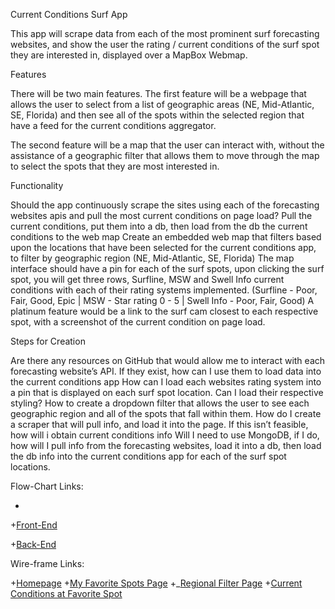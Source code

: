 Current Conditions Surf App

This app will scrape data from each of the most prominent surf forecasting websites, and show the user the rating / current conditions of the surf spot they are interested in, displayed over a MapBox Webmap.

Features

There will be two main features. The first feature will be a webpage that allows the user to select from a list of geographic areas (NE, Mid-Atlantic, SE, Florida) and then see all of the spots within the selected region that have a feed for the current conditions aggregator. 

The second feature will be a map that the user can interact with, without the assistance of a geographic filter that allows them to move through the map to select the spots that they are most interested in.

Functionality

Should the app continuously scrape the sites using each of the forecasting websites apis and pull the most current conditions on page load?
Pull the current conditions, put them into a db, then load from the db the current conditions to the web map
Create an embedded web map that filters based upon the locations that have been selected for the current conditions app, to filter by geographic region (NE, Mid-Atlantic, SE, Florida) 
The map interface should have a pin for each of the surf spots, upon clicking the surf spot, you will get three rows, Surfline, MSW and Swell Info current conditions with each of their rating systems implemented. (Surfline - Poor, Fair, Good, Epic | MSW - Star rating 0 - 5 | Swell Info - Poor, Fair, Good)
A platinum feature would be a link to the surf cam closest to each respective spot, with a screenshot of the current condition on page load.

Steps for Creation

Are there any resources on GitHub that would allow me to interact with each forecasting website’s API. If they exist, how can I use them to load data into the current conditions app
How can I load each websites rating system into a pin that is displayed on each surf spot location. Can I load their respective styling?
How to create a dropdown filter that allows the user to see each geographic region and all of the spots that fall within them.
How do I create a scraper that will pull info, and load it into the page. If this isn’t feasible, how will i obtain current conditions info
Will I need to use MongoDB, if I do, how will I pull info from the forecasting websites, load it into a db, then load the db info into the current conditions app for each of the surf spot locations.


Flow-Chart Links:

*
+[Front-End](https://drive.google.com/file/d/1HlEqllD3zzt6K8gfmNk-Mf3VW6wed0Ee/view)
 
+[Back-End](https://drive.google.com/file/d/1joWsyWObv2zQaH_troowanxUnphAkCQM/view)


Wire-frame Links:

+[Homepage](https://wireframe.cc/UchlPh)
+[My Favorite Spots Page](https://wireframe.cc/NC5d9u)
+_[Regional Filter Page](https://wireframe.cc/gggi8s)
+[Current Conditions at Favorite Spot](https://wireframe.cc/puO9VS)

